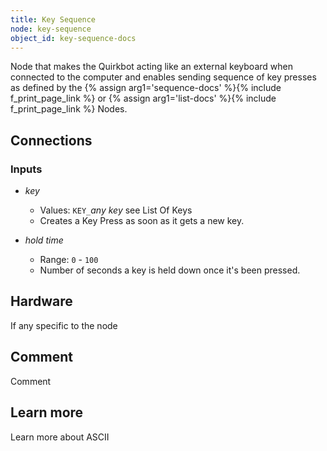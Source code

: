 ```yaml
---
title: Key Sequence
node: key-sequence
object_id: key-sequence-docs
---
```


Node that makes the Quirkbot acting like an external keyboard when connected to the computer and enables sending sequence of key presses as defined by the {% assign arg1='sequence-docs' %}{% include f_print_page_link %} or {% assign arg1='list-docs' %}{% include f_print_page_link %} Nodes.


## Connections

<div class="node-input-list" markdown="block">

### Inputs

- *key*
    - Values: `KEY_`*any key* see List Of Keys
    - Creates a Key Press as soon as it gets a new key.

 - *hold time*
    - Range: `0` - `100`
    - Number of seconds a key is held down once it's been pressed.


</div>


## Hardware
If any specific to the node

## Comment
Comment

## Learn more
Learn more about ASCII
